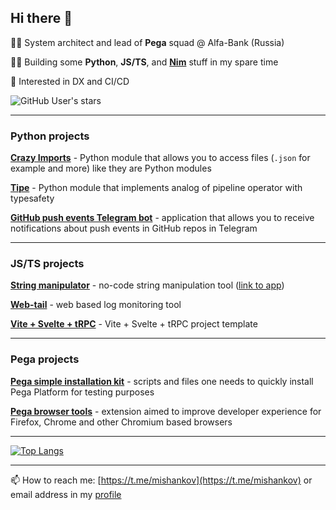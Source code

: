 ## Hi there 👋

👨‍💼 System architect and lead of **Pega** squad @ Alfa-Bank (Russia)

👨‍💻 Building some **Python**, **JS/TS**, and **[Nim](https://nim-lang.org/)** stuff in my spare time

🤔 Interested in DX and CI/CD

![GitHub User's stars](https://img.shields.io/github/stars/mishankov?style=social)

---
### Python projects
**[Crazy Imports](https://github.com/mishankov/crazy-imports)** - Python module that allows you to access files (`.json` for example and more) like they are Python modules

**[Tipe](https://github.com/mishankov/tipe)** - Python module that implements analog of pipeline operator with typesafety

**[GitHub push events Telegram bot](https://github.com/mishankov/github-push-events-telegram-bot)** - application that allows you to receive notifications about push events in GitHub repos in Telegram

---
### JS/TS projects
**[String manipulator](https://github.com/mishankov/string-manipulator)** - no-code string manipulation tool ([link to app](https://mishankov.github.io/string-manipulator/))

**[Web-tail](https://github.com/mishankov/web-tail)** - web based log monitoring tool

**[Vite + Svelte + tRPC](https://github.com/mishankov/vite-svelte-trpc)** - Vite + Svelte + tRPC project template 

---
### Pega projects
**[Pega simple installation kit](https://github.com/mishankov/pega-easy-install-kit)** - scripts and files one needs to quickly install Pega Platform for testing purposes

**[Pega browser tools](https://github.com/mishankov/pega-browser-tools)** - extension aimed to improve developer experience for Firefox, Chrome and other Chromium based browsers

---

<!-- [![My GitHub stats](https://github-readme-stats.vercel.app/api?username=mishankov)](https://github.com/anuraghazra/github-readme-stats) -->
[![Top Langs](https://github-readme-stats-mishankov.vercel.app/api/top-langs/?username=mishankov&layout=compact&hide=swift,html&count_private=false)](https://github.com/anuraghazra/github-readme-stats)

---

📫 How to reach me: [https://t.me/mishankov](https://t.me/mishankov) or email address in my [profile](https://github.com/mishankov)
